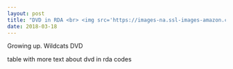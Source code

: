 ```yaml
---
layout: post
title: "DVD in RDA <br> <img src='https://images-na.ssl-images-amazon.com/images/I/51wQHqY9RgL._SY445_.jpg'>"
date: 2018-03-18
---
```


<div class="show"> Growing up. Wildcats DVD </div>

table with more text about dvd in rda codes
